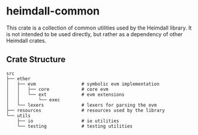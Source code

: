# heimdall-common

This crate is a collection of common utilities used by the Heimdall library. It is not intended to be used directly, but rather as a dependency of other Heimdall crates.

## Crate Structure

```
src
├── ether
│   ├── evm                 # symbolic evm implementation
│   │   ├── core            # core evm
│   │   └── ext             # evm extensions
│   │       └── exec
│   └── lexers              # lexers for parsing the evm
├── resources               # resources used by the library
└── utils
    ├── io                  # io utilities
    └── testing             # testing utilities
```
